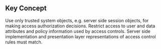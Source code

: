 ## Key Concept

Use only trusted system objects, e.g. server side session objects, for making access authorization decisions. Restrict access to user and data attributes and policy information used by access controls. Server side implementation and presentation layer representations of access control rules must match.
